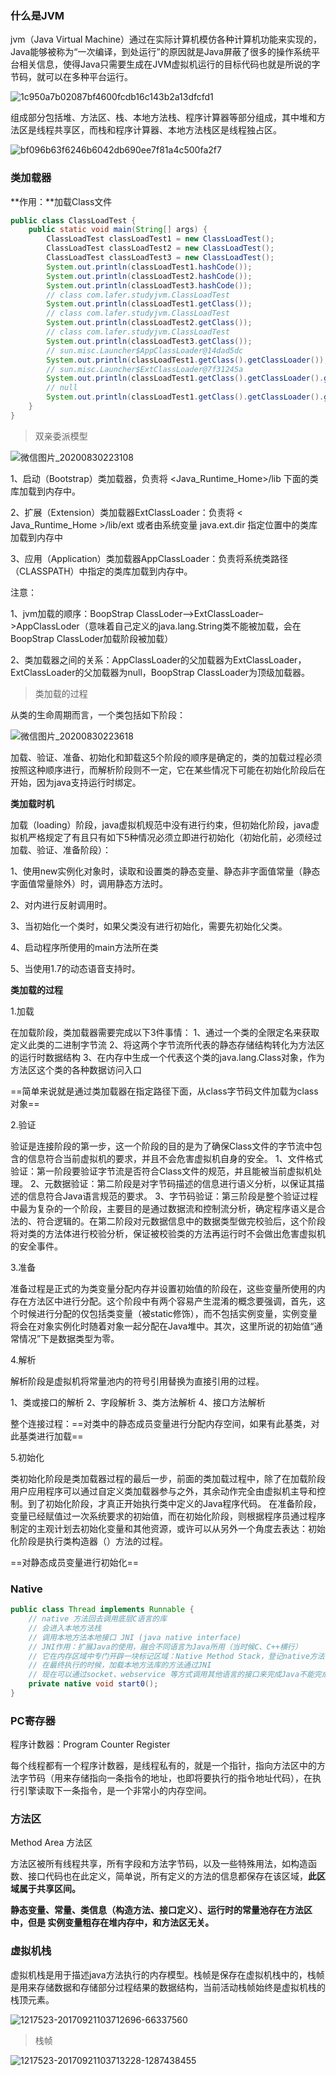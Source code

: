 ### 什么是JVM

jvm（Java Virtual Machine）通过在实际计算机模仿各种计算机功能来实现的，Java能够被称为“一次编译，到处运行”的原因就是Java屏蔽了很多的操作系统平台相关信息，使得Java只需要生成在JVM虚拟机运行的目标代码也就是所说的字节码，就可以在多种平台运行。

![1c950a7b02087bf4600fcdb16c143b2a13dfcfd1](https://gitee.com/lafer/laferImage/raw/master/img/1c950a7b02087bf4600fcdb16c143b2a13dfcfd1.jpeg)

组成部分包括堆、方法区、栈、本地方法栈、程序计算器等部分组成，其中堆和方法区是线程共享区，而栈和程序计算器、本地方法栈区是线程独占区。

![bf096b63f6246b6042db690ee7f81a4c500fa2f7](https://gitee.com/lafer/laferImage/raw/master/img/bf096b63f6246b6042db690ee7f81a4c500fa2f7.png)

### 类加载器

**作用：**加载Class文件

```java
public class ClassLoadTest {
    public static void main(String[] args) {
        ClassLoadTest classLoadTest1 = new ClassLoadTest();
        ClassLoadTest classLoadTest2 = new ClassLoadTest();
        ClassLoadTest classLoadTest3 = new ClassLoadTest();
        System.out.println(classLoadTest1.hashCode());
        System.out.println(classLoadTest2.hashCode());
        System.out.println(classLoadTest3.hashCode());
        // class com.lafer.studyjvm.ClassLoadTest
        System.out.println(classLoadTest1.getClass());
        // class com.lafer.studyjvm.ClassLoadTest
        System.out.println(classLoadTest2.getClass());
        // class com.lafer.studyjvm.ClassLoadTest
        System.out.println(classLoadTest3.getClass());
        // sun.misc.Launcher$AppClassLoader@14dad5dc
        System.out.println(classLoadTest1.getClass().getClassLoader());
        // sun.misc.Launcher$ExtClassLoader@7f31245a
        System.out.println(classLoadTest1.getClass().getClassLoader().getParent());
        // null
        System.out.println(classLoadTest1.getClass().getClassLoader().getParent().getParent());
    }
}
```

> 双亲委派模型

![微信图片_20200830223108](https://gitee.com/lafer/laferImage/raw/master/img/微信图片_20200830223108.png)

1、启动（Bootstrap）类加载器，负责将 <Java_Runtime_Home>/lib 下面的类库加载到内存中。

2、扩展（Extension）类加载器ExtClassLoader：负责将 < Java_Runtime_Home >/lib/ext 或者由系统变量 java.ext.dir 指定位置中的类库加载到内存中

3、应用（Application）类加载器AppClassLoader：负责将系统类路径（CLASSPATH）中指定的类库加载到内存中。

注意：

1、jvm加载的顺序：BoopStrap ClassLoder–>ExtClassLoader–>AppClassLoder（意味着自己定义的java.lang.String类不能被加载，会在BoopStrap ClassLoder加载阶段被加载）

2、类加载器之间的关系：AppClassLoader的父加载器为ExtClassLoader，ExtClassLoader的父加载器为null，BoopStrap ClassLoader为顶级加载器。

> 类加载的过程

从类的生命周期而言，一个类包括如下阶段：

![微信图片_20200830223618](https://gitee.com/lafer/laferImage/raw/master/img/微信图片_20200830223618.png)

加载、验证、准备、初始化和卸载这5个阶段的顺序是确定的，类的加载过程必须按照这种顺序进行，而解析阶段则不一定，它在某些情况下可能在初始化阶段后在开始，因为java支持运行时绑定。

**类加载时机**

 加载（loading）阶段，java虚拟机规范中没有进行约束，但初始化阶段，java虚拟机严格规定了有且只有如下5种情况必须立即进行初始化（初始化前，必须经过加载、验证、准备阶段）：

1、使用new实例化对象时，读取和设置类的静态变量、静态非字面值常量（静态字面值常量除外）时，调用静态方法时。

2、对内进行反射调用时。

3、当初始化一个类时，如果父类没有进行初始化，需要先初始化父类。

4、启动程序所使用的main方法所在类

5、当使用1.7的动态语音支持时。

**类加载的过程**

1.加载

在加载阶段，类加载器需要完成以下3件事情：
1、通过一个类的全限定名来获取定义此类的二进制字节流
2、将这两个字节流所代表的静态存储结构转化为方法区的运行时数据结构
3、在内存中生成一个代表这个类的java.lang.Class对象，作为方法区这个类的各种数据访问入口

==简单来说就是通过类加载器在指定路径下面，从class字节码文件加载为class对象==

2.验证

验证是连接阶段的第一步，这一个阶段的目的是为了确保Class文件的字节流中包含的信息符合当前虚拟机的要求，并且不会危害虚拟机自身的安全。
1、文件格式验证：第一阶段要验证字节流是否符合Class文件的规范，并且能被当前虚拟机处理。
2、元数据验证：第二阶段是对字节码描述的信息进行语义分析，以保证其描述的信息符合Java语言规范的要求。
3、字节码验证：第三阶段是整个验证过程中最为复杂的一个阶段，主要目的是通过数据流和控制流分析，确定程序语义是合法的、符合逻辑的。在第二阶段对元数据信息中的数据类型做完校验后，这个阶段将对类的方法体进行校验分析，保证被校验类的方法再运行时不会做出危害虚拟机的安全事件。

3.准备

准备过程是正式的为类变量分配内存并设置初始值的阶段在，这些变量所使用的内存在方法区中进行分配。这个阶段中有两个容易产生混淆的概念要强调，首先，这个时候进行分配的仅包括类变量（被static修饰），而不包括实例变量，实例变量将会在对象实例化时随着对象一起分配在Java堆中。其次，这里所说的初始值“通常情况”下是数据类型为零。

4.解析

解析阶段是虚拟机将常量池内的符号引用替换为直接引用的过程。

1、类或接口的解析
2、字段解析
3、类方法解析
4、接口方法解析

整个连接过程：==对类中的静态成员变量进行分配内存空间，如果有此基类，对此基类进行加载==

5.初始化

类初始化阶段是类加载器过程的最后一步，前面的类加载过程中，除了在加载阶段用户应用程序可以通过自定义类加载器参与之外，其余动作完全由虚拟机主导和控制。到了初始化阶段，才真正开始执行类中定义的Java程序代码。
在准备阶段，变量已经赋值过一次系统要求的初始值，而在初始化阶段，则根据程序员通过程序制定的主观计划去初始化变量和其他资源，或许可以从另外一个角度去表达：初始化阶段是执行类构造器（）方法的过程。

==对静态成员变量进行初始化==

### Native

```java
public class Thread implements Runnable {
	// native 方法回去调用底层C语言的库
    // 会进入本地方法栈
    // 调用本地方法本地接口 JNI (java native interface)
    // JNI作用：扩展Java的使用，融合不同语言为Java所用（当时候C、C++横行）
    // 它在内存区域中专门开辟一块标记区域：Native Method Stack，登记native方法
    // 在最终执行的时候，加载本地方法库的方法通过JNI
    // 现在可以通过socket、webservice 等方式调用其他语言的接口来完成Java不能完成的工作。
	private native void start0();
}
```

### PC寄存器

程序计数器：Program Counter Register

每个线程都有一个程序计数器，是线程私有的，就是一个指针，指向方法区中的方法字节码（用来存储指向一条指令的地址，也即将要执行的指令地址代码），在执行引擎读取下一条指令，是一个非常小的内存空间。

### 方法区

Method Area 方法区

​	方法区被所有线程共享，所有字段和方法字节码，以及一些特殊用法，如构造函数、接口代码也在此定义，简单说，所有定义的方法的信息都保存在该区域，**此区域属于共享区间。**

​	**静态变量、常量、类信息（构造方法、接口定义）、运行时的常量池存在方法区中，但是 实例变量粗存在堆内存中，和方法区无关。**

### 虚拟机栈

虚拟机栈是用于描述java方法执行的内存模型。栈帧是保存在虚拟机栈中的，栈帧是用来存储数据和存储部分过程结果的数据结构，当前活动栈帧始终是虚拟机栈的栈顶元素。

![1217523-20170921103712696-66337560](https://gitee.com/lafer/laferImage/raw/master/img/1217523-20170921103712696-66337560.png)

> 栈帧

  ![1217523-20170921103713228-1287438455](https://gitee.com/lafer/laferImage/raw/master/img/1217523-20170921103713228-1287438455.png)




